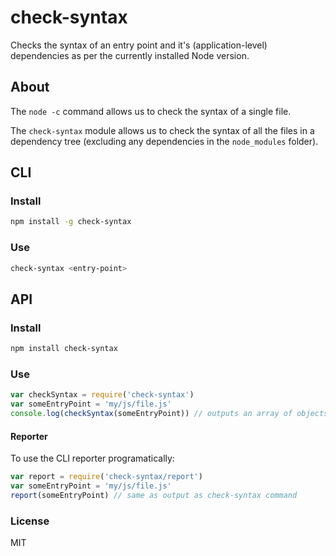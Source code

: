 # check-syntax

Checks the syntax of an entry point and it's (application-level) dependencies 
as per the currently installed Node version.

## About

The `node -c` command allows us to check the syntax of a single file.

The `check-syntax` module allows us to check the syntax of all the files
in a dependency tree (excluding any dependencies in the `node_modules` folder).

## CLI

### Install 

```sh
npm install -g check-syntax
```

### Use

```sh
check-syntax <entry-point>
```

## API

### Install

```sh
npm install check-syntax
```

### Use

```js
var checkSyntax = require('check-syntax')
var someEntryPoint = 'my/js/file.js'
console.log(checkSyntax(someEntryPoint)) // outputs an array of objects, {loc, code, msg}
```

#### Reporter 

To use the CLI reporter programatically:

```js
var report = require('check-syntax/report')
var someEntryPoint = 'my/js/file.js'
report(someEntryPoint) // same as output as check-syntax command
```



### License

MIT